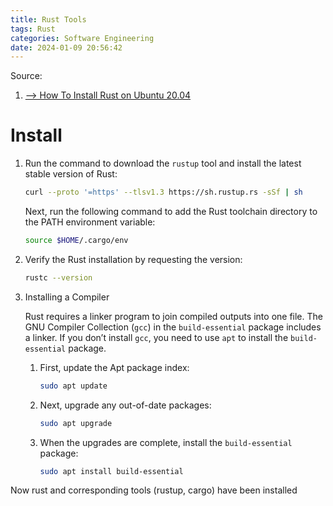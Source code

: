 ```yaml
---
title: Rust Tools
tags: Rust
categories: Software Engineering
date: 2024-01-09 20:56:42
---
```



Source:

1. [--> How To Install Rust on Ubuntu 20.04](https://www.digitalocean.com/community/tutorials/install-rust-on-ubuntu-linux)

<!--more-->

# Install



1. Run the command to download the `rustup` tool and install the latest stable version of Rust:

   ```bash
   curl --proto '=https' --tlsv1.3 https://sh.rustup.rs -sSf | sh
   ```

   Next, run the following command to add the Rust toolchain directory to the PATH environment variable:

   ```bash
   source $HOME/.cargo/env
   ```

2. Verify the Rust installation by requesting the version:

   ```bash
   rustc --version
   ```

3. Installing a Compiler

   Rust requires a linker program to join compiled outputs into one file. The GNU Compiler Collection (`gcc`) in the `build-essential` package includes a linker. If you don’t install `gcc`, you need to use `apt` to install the `build-essential` package.

   1. First, update the Apt package index:

      ```bash
      sudo apt update
      ```

   2. Next, upgrade any out-of-date packages:

      ```bash
      sudo apt upgrade
      ```

   3. When the upgrades are complete, install the `build-essential` package:

      ```bash
      sudo apt install build-essential
      ```

Now rust and corresponding tools (rustup, cargo) have been installed
